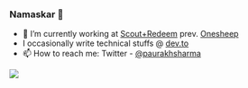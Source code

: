 ### Namaskar 🙏

- 🔭 I’m currently working at [Scout+Redeem](https://scoutredeem.co) prev. [Onesheep](https://onesheep.org/)
- I occasionally write technical stuffs @ [dev.to](https://dev.to/paurakhsharma)
- 📫 How to reach me: Twitter - [@paurakhsharma](https://www.twitter.com/paurakhsharma)

<img src="https://github-readme-stats.vercel.app/api?username=paurakhsharma&&show_icons=true&title_color=ffffff&icon_color=ffffff&text_color=daf7dc&bg_color=e83640" />
